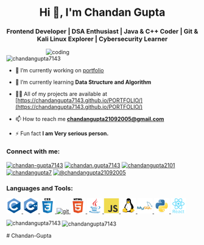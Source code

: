 <h1 align="center">Hi 👋, I'm Chandan Gupta</h1>
<h3 align="center">Frontend Developer | DSA Enthusiast | Java & C++ Coder | Git & Kali Linux Explorer | Cybersecurity Learner</h3>
<img align="right" alt="coding" width="400" src="https://gifdb.com/images/thumbnail/cyber-robot-friends-xq6ap2eeay4ceqdw.webp">

<p align="left"> <img src="https://komarev.com/ghpvc/?username=chandangupta7143&label=Profile%20views&color=0e75b6&style=flat" alt="chandangupta7143" /> </p>

- 🔭 I’m currently working on [portfolio](https://chandangupta7143.github.io/PORTFOLIO/)

- 🌱 I’m currently learning **Data Structure and Algorithm**

- 👨‍💻 All of my projects are available at [https://chandangupta7143.github.io/PORTFOLIO/](https://chandangupta7143.github.io/PORTFOLIO/)

- 📫 How to reach me **chandangupta21092005@gmail.com**

- ⚡ Fun fact **I am Very serious person.**

<h3 align="left">Connect with me:</h3>
<p align="left">
<a href="https://linkedin.com/in/chandan-gupta7143" target="blank"><img align="center" src="https://raw.githubusercontent.com/rahuldkjain/github-profile-readme-generator/master/src/images/icons/Social/linked-in-alt.svg" alt="chandan-gupta7143" height="30" width="40" /></a>
<a href="https://instagram.com/chandan.gupta7143" target="blank"><img align="center" src="https://raw.githubusercontent.com/rahuldkjain/github-profile-readme-generator/master/src/images/icons/Social/instagram.svg" alt="chandan.gupta7143" height="30" width="40" /></a>
<a href="https://www.hackerrank.com/chandangupta2101" target="blank"><img align="center" src="https://raw.githubusercontent.com/rahuldkjain/github-profile-readme-generator/master/src/images/icons/Social/hackerrank.svg" alt="chandangupta2101" height="30" width="40" /></a>
<a href="https://www.leetcode.com/chandangupta7" target="blank"><img align="center" src="https://raw.githubusercontent.com/rahuldkjain/github-profile-readme-generator/master/src/images/icons/Social/leet-code.svg" alt="chandangupta7" height="30" width="40" /></a>
<a href="https://www.hackerearth.com/@chandangupta21092005" target="blank"><img align="center" src="https://raw.githubusercontent.com/rahuldkjain/github-profile-readme-generator/master/src/images/icons/Social/hackerearth.svg" alt="@chandangupta21092005" height="30" width="40" /></a>
</p>

<h3 align="left">Languages and Tools:</h3>
<p align="left"> <a href="https://www.cprogramming.com/" target="_blank" rel="noreferrer"> <img src="https://raw.githubusercontent.com/devicons/devicon/master/icons/c/c-original.svg" alt="c" width="40" height="40"/> </a> <a href="https://www.w3schools.com/cpp/" target="_blank" rel="noreferrer"> <img src="https://raw.githubusercontent.com/devicons/devicon/master/icons/cplusplus/cplusplus-original.svg" alt="cplusplus" width="40" height="40"/> </a> <a href="https://www.w3schools.com/css/" target="_blank" rel="noreferrer"> <img src="https://raw.githubusercontent.com/devicons/devicon/master/icons/css3/css3-original-wordmark.svg" alt="css3" width="40" height="40"/> </a> <a href="https://git-scm.com/" target="_blank" rel="noreferrer"> <img src="https://www.vectorlogo.zone/logos/git-scm/git-scm-icon.svg" alt="git" width="40" height="40"/> </a> <a href="https://www.w3.org/html/" target="_blank" rel="noreferrer"> <img src="https://raw.githubusercontent.com/devicons/devicon/master/icons/html5/html5-original-wordmark.svg" alt="html5" width="40" height="40"/> </a> <a href="https://www.java.com" target="_blank" rel="noreferrer"> <img src="https://raw.githubusercontent.com/devicons/devicon/master/icons/java/java-original.svg" alt="java" width="40" height="40"/> </a> <a href="https://developer.mozilla.org/en-US/docs/Web/JavaScript" target="_blank" rel="noreferrer"> <img src="https://raw.githubusercontent.com/devicons/devicon/master/icons/javascript/javascript-original.svg" alt="javascript" width="40" height="40"/> </a> <a href="https://www.linux.org/" target="_blank" rel="noreferrer"> <img src="https://raw.githubusercontent.com/devicons/devicon/master/icons/linux/linux-original.svg" alt="linux" width="40" height="40"/> </a> <a href="https://www.mysql.com/" target="_blank" rel="noreferrer"> <img src="https://raw.githubusercontent.com/devicons/devicon/master/icons/mysql/mysql-original-wordmark.svg" alt="mysql" width="40" height="40"/> </a> <a href="https://www.python.org" target="_blank" rel="noreferrer"> <img src="https://raw.githubusercontent.com/devicons/devicon/master/icons/python/python-original.svg" alt="python" width="40" height="40"/> </a> <a href="https://reactjs.org/" target="_blank" rel="noreferrer"> <img src="https://raw.githubusercontent.com/devicons/devicon/master/icons/react/react-original-wordmark.svg" alt="react" width="40" height="40"/> </a> </p>

<p><img align="left" src="https://github-readme-stats.vercel.app/api/top-langs?username=chandangupta7143&show_icons=true&locale=en&layout=compact" alt="chandangupta7143" /></p>

<p>&nbsp;<img align="center" src="https://github-readme-stats.vercel.app/api?username=chandangupta7143&show_icons=true&locale=en" alt="chandangupta7143" /></p>
# Chandan-Gupta
